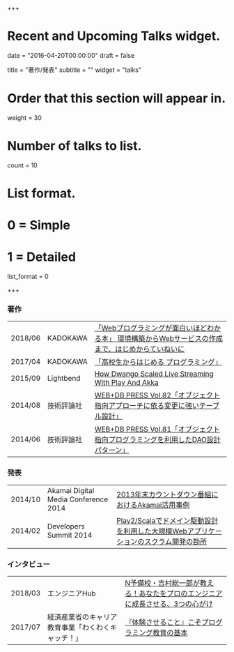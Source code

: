 +++
# Recent and Upcoming Talks widget.

date = "2016-04-20T00:00:00"
draft = false

title = "著作/発表"
subtitle = ""
widget = "talks"

# Order that this section will appear in.
weight = 30

# Number of talks to list.
count = 10

# List format.
#   0 = Simple
#   1 = Detailed
list_format = 0

+++


### 著作

<table>
    <tr>
        <td>2018/06</td>
        <td>KADOKAWA</td>
        <td><a href="https://www.amazon.co.jp/dp/4046023023/">「Webプログラミングが面白いほどわかる本」 環境構築からWebサービスの作成まで、はじめからていねいに</a></td>
    </tr>
    <tr>
        <td>2017/04</td>
        <td>KADOKAWA</td>
        <td><a href="https://www.amazon.co.jp/dp/4046019557/">「高校生からはじめる プログラミング」</a></td>
    </tr>
    <tr>
        <td>2015/09</td>
        <td>Lightbend</td>
        <td><a href="https://www.lightbend.com/case-studies/how-dwango-scaled-live-streaming-with-play-and-akka">How Dwango Scaled Live Streaming With Play And Akka</a></td>
    </tr>
    <tr>
        <td>2014/08</td>
        <td>技術評論社</td>
        <td><a href="https://www.amazon.co.jp/dp/4774166278/">WEB+DB PRESS Vol.82「オブジェクト指向アプローチに依る変更に強いテーブル設計」</a></td>
    </tr>
    <tr>
        <td>2014/06</td>
        <td>技術評論社</td>
        <td><a href="https://www.amazon.co.jp/dp/4774165069/">WEB+DB PRESS Vol.81「オブジェクト指向プログラミングを利用したDAO設計パターン」</a></td>
    </tr>
</table>

### 発表

<table>
    <tr>
        <td>2014/10</td>
        <td>Akamai Digital Media Conference 2014</td>
        <td><a href="https://www.slideshare.net/sifue/2013akamai">2013年末カウントダウン番組におけるAkamai活用事例</a></td>
    </tr>
    <tr>
        <td>2014/02</td>
        <td>Developers Summit 2014</td>
        <td><a href="https://www.slideshare.net/sifue/developers-summit-2014-play2scalaweb">Play2/Scalaでドメイン駆動設計を利用した大規模Webアプリケーションのスクラム開発の勘所</a></td>
    </tr>
</table>

### インタビュー

<table>
    <tr>
        <td>2018/03</td>
        <td>エンジニアHub</td>
        <td><a href="https://employment.en-japan.com/engineerhub/entry/2018/03/14/110000">N予備校・吉村総一郎が教える！あなたをプロのエンジニアに成長させる、3つの心がけ</a></td>
    </tr>
    <tr>
        <td>2017/07</td>
        <td>経済産業省のキャリア教育事業「わくわくキャッチ！」</td>
        <td><a href="https://www.wakuwaku-catch.net/interview170701/">『体験させること』こそプログラミング教育の基本</a></td>
    </tr>
</table>
